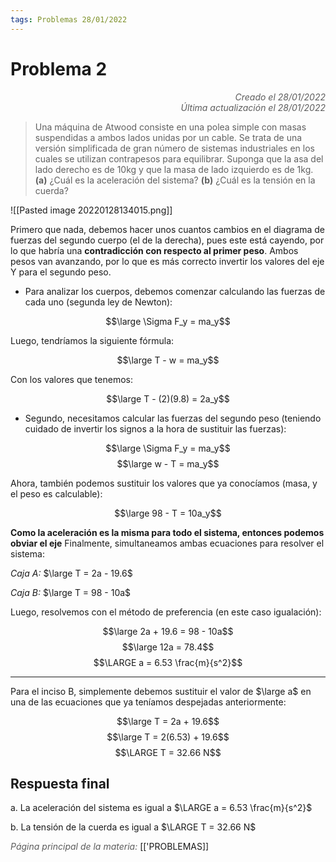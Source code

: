 ```yaml
---
tags: Problemas 28/01/2022
---
```


# Problema 2
<div style="text-align: right; opacity: 0.7; font-style: italic;">Creado el 28/01/2022</div>
<div style="text-align: right; opacity: 0.7; font-style: italic;">Última actualización el 28/01/2022</div>

> Una máquina de Atwood consiste en una polea simple con masas suspendidas a ambos lados unidas por un cable. Se trata de una versión simplificada de gran número de sistemas industriales en los cuales se utilizan contrapesos para equilibrar. Suponga que la asa del lado derecho es de 10kg y que la masa de lado izquierdo es de 1kg. 
   **(a)** ¿Cuál es la aceleración del sistema? 
   **(b)** ¿Cuál es la tensión en la cuerda?

![[Pasted image 20220128134015.png]]

Primero que nada, debemos hacer unos cuantos cambios en el diagrama de fuerzas del segundo cuerpo (el de la derecha), pues este está cayendo, por lo que habría una **contradicción con respecto al primer peso**. Ambos pesos van avanzando, por lo que es más correcto invertir los valores del eje Y para el segundo peso.

- Para analizar los cuerpos, debemos comenzar calculando las fuerzas de cada uno (segunda ley de Newton):

$$\large \Sigma F_y = ma_y$$

Luego, tendríamos la siguiente fórmula:

$$\large T - w = ma_y$$

Con los valores que tenemos:

$$\large T - (2)(9.8) = 2a_y$$

- Segundo, necesitamos calcular las fuerzas del segundo peso (teniendo cuidado de invertir los signos a la hora de sustituir las fuerzas):

$$\large \Sigma F_y = ma_y$$
$$\large w - T = ma_y$$

Ahora, también podemos sustituir los valores que ya conocíamos (masa, y el peso es calculable): 

$$\large 98 - T = 10a_y$$

**Como la aceleración es la misma para todo el sistema, entonces podemos obviar el eje**
Finalmente, simultaneamos ambas ecuaciones para resolver el sistema:

*Caja A:* $\large T = 2a - 19.6$

*Caja B:* $\large T = 98 - 10a$

Luego, resolvemos con el método de preferencia (en este caso igualación):

$$\large 2a + 19.6 = 98 - 10a$$
$$\large 12a = 78.4$$
$$\LARGE a = 6.53 \frac{m}{s^2}$$

---

Para el inciso B, simplemente debemos sustituir el valor de $\large a$ en una de las ecuaciones que ya teníamos despejadas anteriormente:

$$\large T = 2a + 19.6$$
$$\large T = 2(6.53) + 19.6$$
$$\LARGE T = 32.66 N$$

## Respuesta final

a. La aceleración del sistema es igual a $\LARGE a = 6.53 \frac{m}{s^2}$

b. La tensión de la cuerda es igual a $\LARGE T = 32.66 N$

<span style="opacity: 0.7; font-style: italic;">Página principal de la materia:</span> [['PROBLEMAS]]
